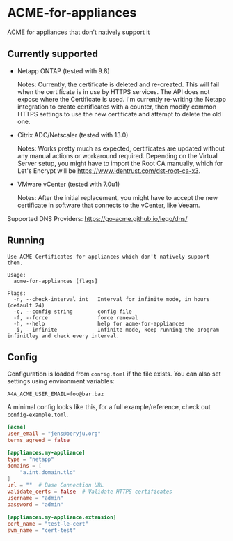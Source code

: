 # ACME-for-appliances

ACME for appliances that don't natively support it

## Currently supported

- Netapp ONTAP (tested with 9.8)

  Notes: Currently, the certificate is deleted and re-created. This will fail when the certificate is in use by HTTPS services. The API does not expose where the Certificate is used. I'm currently re-writing the Netapp integration to create certificates with a counter, then modify common HTTPS settings to use the new certificate and attempt to delete the old one.

- Citrix ADC/Netscaler (tested with 13.0)

  Notes: Works pretty much as expected, certificates are updated without any manual actions or workaround required.
  Depending on the Virtual Server setup, you might have to import the Root CA manually, which for Let's Encrypt will be https://www.identrust.com/dst-root-ca-x3.

- VMware vCenter (tested with 7.0u1)

  Notes: After the initial replacement, you might have to accept the new certificate in software that connects to the vCenter, like Veeam.

Supported DNS Providers: https://go-acme.github.io/lego/dns/

## Running

```
Use ACME Certificates for appliances which don't natively support them.

Usage:
  acme-for-appliances [flags]

Flags:
  -n, --check-interval int   Interval for infinite mode, in hours (default 24)
  -c, --config string        config file
  -f, --force                force renewal
  -h, --help                 help for acme-for-appliances
  -i, --infinite             Infinite mode, keep running the program infinitley and check every interval.
```

## Config

Configuration is loaded from `config.toml` if the file exists. You can also set settings using environment variables:

`A4A_ACME_USER_EMAIL=foo@bar.baz`

A minimal config looks like this, for a full example/reference, check out `config-example.toml`.

```toml
[acme]
user_email = "jens@beryju.org"
terms_agreed = false

[appliances.my-appliance]
type = "netapp"
domains = [
    "a.int.domain.tld"
]
url = ""  # Base Connection URL
validate_certs = false  # Validate HTTPS certificates
username = "admin"
password = "admin"

[appliances.my-appliance.extension]
cert_name = "test-le-cert"
svm_name = "cert-test"
```
